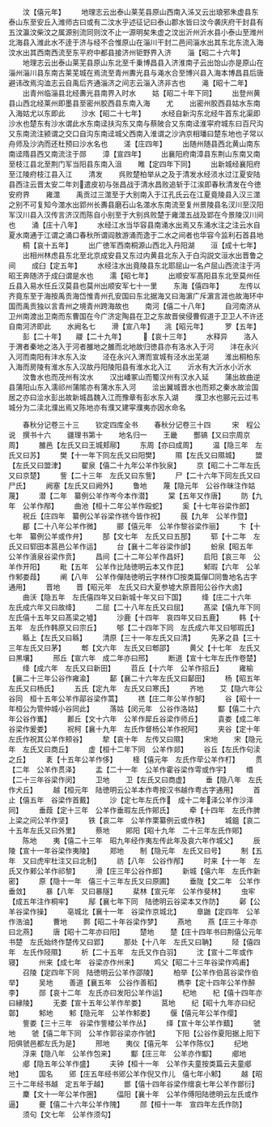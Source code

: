 <!-- { "loadSidebar": true } -->
　　汶【僖元年】
　　地理志云出泰山莱芜县原山西南入泲又云出琅邪朱虚县东泰山东至安丘入潍师古曰或有二汶水乎述征记曰泰山郡水皆曰汶今袭庆府干封县有五汶瀛汶柴汶之属源别流同则汶不止一源明矣朱虚之汶出沂州沂水县小泰山至潍州北海县入潍此水不逹于济与经不合惟原山在淄川干封二邑间淄水出其东北东流入海汶水出其西南西流至东平府中都县接济州钜野界入济
　　淄【昭二十六年】
　　地理志云出泰山莱芜县原山东北至千乗博昌县入济淮南子云出饴山亦是原山在淄州淄川县东南古莱芜城在焉流至青州夀光县与渑水合至博兴县入海本博昌县后唐避讳改焉沟洫志云自禹后齐通淄济之间志云淄入济非古也
　　渑【昭十二年】
　　出青州临淄县北经夀光县南界入时水
　　姑【昭二十年下同】
　　出登州黄县山西北经莱州即墨县至密州胶西县东南入海
　　尤
　　出密州胶西县姑水东南入海姑尤以东即此
　　沙水【昭二十七年】
　　水经自新沟东北经牛首东北渠即沙水也楚东有沙水谓此水东南迳扶沟东又南与蔡陂合又东南迳淮寜府城东曰百尺沟又东南流注颍谓之交口自沟东南迳城父西南入淮谓之沙汭京相璠曰楚东地也子常以舟师及沙汭而还杜预曰沙水名也
　　溠【庄四年】
　　出随州随县西北黄山南东南迳隋县西又南流注于郧
　　漳【宣四年】
　　出襄阳府南漳县东荆山东南又南至枝江县北至荆门军当阳县东南入沮
　　睢【定四年下同】
　　出新城经襄阳府至江陵府枝江县入江
　　清发
　　呉败楚柏举从之及于清发水经涢水过江夏安陆县西注云晋太安二年刘遣皮初与张昌战于清水昌败追斩于江涘即春秋清发在今徳安府界
　　雍澨
　　禹贡过三澨至于大别南入于江孔氏云在江夏竟陵县入汉三澨之别不可复知今澨水出郢州长夀县磨石山名澨水东南流至复州景陵县名汊川至汉阳军汉川县入汉传言济汉而陈自小别至于大别呉败楚于雍澨五战及郢在今景陵汉川间也
　　涌【庄十八年】
　　水经江水当华容县南涌水出焉又东涌水注之注云水自夏水南通于江谓之涌口春秋所谓阎敖游涌而逸于二水之间者也华容今监利石首县地
　　桐【哀十五年】
　　出广徳军西南桐源山西北入丹阳湖
　　洹【成十七年】
　　出相州林虑县东北至北京成安县又东过内黄县北东入于白沟説文洹水出晋鲁之间
　　成臼【定五年】
　　水经注水出竟陵县东北耶屈山一名卢屈山西流注于沔昭王奔随济于成臼谓是水也
　　濡【昭七年】
　　出顺安军髙阳县东北至莫州任丘县入易水任丘汉莫县也莫州出顺安军七十一里
　　东海【僖四年】
　　左传以齐竟东至于海按禹贡海岱惟青州孔安国曰东北据海又曰海濵广斥濵言涯也故海环中国而禹贡独以言青州之境青州跨海故也
　　南河【僖二十八年】
　　自河南济从卫州南渡出卫南而东曹国在今广济定陶县在卫之东故晋侯侵曹假道于卫卫人不许还自南河济即此
　　水阙名七
　　滑【宣八年】　　洮【昭元年】　　　罗【五年】
　　彭【二十年】　　鬷【二十九年】　　　【哀十三年】
　　水释异
　　洛入于渭者秦地之洛入于河者雒地之雒而北地故归徳县亦有洛水入于河
　　沣在永兴入河而南阳有沣水东入汝
　　泾在永兴入渭而宣城有泾水出芜湖
　　淮出桐柏东入海而房陵有淮水东入汉故丹阳陵阳县有淮水北入江
　　沂水有大沂水小沂水
　　汶鲁水也而茂州有汶水
　　汉出嶓冢山而蜀汉州有汉水入延
　　蒲出故曲逆县蒲阳山东入濡祁州蒲隂亦有蒲水东入河
　　浍出翼城晋水也而郑之秦水故浍国居之亦曰浍水彭出故新城昌魏入江而豫章有彭水东入湖
　　濮卫水也郦元云过韦城分为二渎北濮出焉又陈地亦有濮又建寜濮夷亦因水命名





　　春秋分记卷三十三
　　钦定四库全书
　　春秋分记卷三十四　　　宋　程公说　撰书十六
　　疆理书第十
　　地名归一
　　王畿
　　酆镐【又曰宗周京周】
　　雒邑【左氏又曰王城郏鄏】
　　东周【亦曰成周】
　　温【隐三年　左氏又曰苏】
　　樊【十一年下同左氏又曰阳樊】
　　隰【左氏又曰隰城】
　　盟【左氏又曰盟津】
　　翟泉【僖二十九年公羊作狄泉】
　　京【昭二十二年左氏又曰京楚】
　　訾【二十三年　左氏又曰东訾】
　　尸【二十六年下同左氏又曰尸氏】
　　阙塞【左氏又曰阙外】
　　鲁地
　　蔑【隐元年　公谷作昧注作姑蔑】
　　潜【二年　纂例公羊作岑今本作潜】
　　棠【五年又作唐】
　　防【九年　公羊作邴】
　　曲池【桓十二年公羊作殴蛇】
　　奚【十七年谷梁作郎】
　　祝丘【庄四年　纂例公羊谷梁作禚今皆作祝】
　　蔇【九年　公羊作暨】
　　郿【二十八年公羊作微】
　　郦【僖元年　公羊作黎谷梁作丽】
　　卞【十七年　纂例公羊或作弁】
　　郚【文七年　左氏又曰五郚】
　　郓【十二年　左氏又曰郓田本莒邑公羊作运】
　　台【襄十二年谷梁作邰】
　　蚡泉【昭五年　公羊作濆泉谷梁作贲】
　　昌间【二十二年公羊作昌奸】
　　启阳【哀三年　公羊作开阳】
　　毗【五年　公羊作比陆徳明云本又作芘】
　　邾瑕【六年　公羊作邾娄葭】
　　阐【八年　公羊作僤陆徳明云字林作□按类篇僤□同鲁地名古字通用】
　　晋地
　　晋【昭元年　左氏又曰大夏参墟大原晋阳公谷作大卤】
　　曲沃【隐五年　左氏僖四年又曰新城十年又曰下国】
　　绛【庄二十六年　左氏成六年又曰故绛】
　　二屈【二十八年左氏又曰屈】
　　髙梁【僖九年下同　左氏僖十五年又曰髙梁之墟】
　　沙鹿【十四年　哀四年又曰五鹿】
　　韩【十五年　左氏作韩原又曰宗丘】
　　郇【二十四年下同　左氏成六年又曰郇瑕氏】
　　緜上【左氏又曰緜】
　　清原【三十一年左氏又曰清】
　　先茅之县【三十三年左氏又曰茅】
　　郫【文六年　左氏又曰郫邵】
　　黄父【十七年　左氏又曰黒壤】
　　邢丘【宣六年　成二年亦曰邢】
　　断道【宣十七年左氏作卷楚】
　　绛【成六年　左氏又曰新田】
　　苕丘【十六年　公羊作招丘】
　　雍榆【襄二十三年公谷作雍渝】
　　鄐【襄二十六年左氏又曰鄐田】
　　杨【昭五年　左氏又曰杨氏】
　　五氏【定九年　左氏又曰寒氏】
　　齐地
　　艾【隐六年公谷同　桓十五年公羊作鄗谷梁作蒿】
　　禚【庄二年公羊作郜】
　　谷【昭十一年桓公为管仲城小谷同此】
　　落姑【闵元年　公谷作洛姑】
　　酅【僖二十六年公谷作巂】
　　郪丘【文十六年　公羊作犀丘谷梁作师丘】
　　袁娄【成二年　谷梁作爰娄】
　　祝柯【襄十九年　左氏作督杨公羊作祝阿】
　　夹谷【定十年　左氏作祝其公羊作颊谷】
　　犂【哀十年　左传又曰隰】
　　宋地
　　宋【隐元年　左氏又曰商丘】
　　虚【桓十二年下同　公羊作郯】
　　谷丘【左氏作句渎之丘】
　　袲【十五年公羊作侈】
　　柽【僖元年　左氏作荦公羊作朾】
　　贯【二年　公羊作贯泽】
　　盂【二十一年　公羊作霍谷梁作雩或作宇】
　　缗【二十三年谷梁作闵】
　　卫地
　　卫【左氏又曰商虚】
　　垂【隐八年　左氏作犬丘】
　　越【桓元年　陆徳明云公羊本作粤按汉书越作粤古字通用】
　　首止【僖五年　谷梁作首戴】
　　沙【定七年左氏作　成十二年泽公羊作沙泽同】
　　垂葭【定十三年　公羊作垂瑕左氏作郥氏】
　　牵【十四年　左氏作脾上梁之间公羊作坚】
　　铁【哀二年　公羊作栗纂例云或作秩】
　　城鉏【哀二十五年左氏又曰外里】
　　蔡地
　　郥阳【昭十九年　二十三年左氏作郥】
　　陈地
　　夷【僖二十三年　昭九年经作夷左传此年及哀六年作城父】
　　辰陵【宣十一年谷梁作夷陵】
　　郑地
　　制【隐元年　左氏又曰号】
　　制【五年　又曰虎牢杜注又曰北制】
　　祊【八年　公谷作邴】
　　时来【十一年　左氏又作郲公羊作祁黎】
　　滑【庄三年公谷作郎】
　　新城【僖六年　左氏作新密】
　　原【隐十一年　僖三十三年左氏又曰原圃】
　　垂陇【文二年　公羊作垂敛】
　　暴【八年　又曰暴隧】
　　棐林【宣元年　公羊作斐林】
　　虫牢【成五年注作桐牢】
　　鄬【襄七年下同　陆徳明云谷梁本又作防】
　　鄵【公羊谷梁作操】
　　亳城北【襄十一年　谷梁作京城北】
　　臯鼬【定四年　公羊作浩油】
　　曹地
　　鄸【昭二十年谷梁作梦】
　　燕地
　　燕【庄三十年亦曰北燕】
　　唐【昭十二年亦曰阳】
　　楚地
　　楚【庄十四年书曰荆僖公元年书楚　左氏始终作楚传又曰郢】
　　那处【十八年　左氏又曰聃】
　　陉【僖四年　左氏作陉隰】
　　析【二十五年　左氏又作白羽】
　　沈【宣十二年或作寝】
　　州来【成七年　谷梁亦作州来】
　　鸡父【昭二十三年谷梁作鸡甫】
　　召陵【定四年下同　陆徳明云公羊作邵陵】
　　柏举【公羊作伯莒谷梁作伯举】
　　吴地
　　善道【襄五年　公谷作善稻】
　　檇李【定十四年公羊作醉李】
　　郧【哀十二年　左氏亦曰发阳公羊作运】
　　杞地
　　杞【僖十四年亦曰縁陵】
　　无娄【宣十五年公羊作牟娄】
　　莒地
　　纪【昭十九年亦曰纪鄣】
　　邾地
　　邾【隐元年　公羊作邾娄】
　　偃【僖元年公羊作缨】
　　訾娄【三十三年　谷梁作訾楼公羊作丛】
　　绎【宣十年公羊作蘱】
　　虢地
　　虢【僖二年下同　公羊作郭谷梁亦作虢】
　　下阳【公谷作夏阳据上阳下阳俱虢邑都左氏为是】
　　邢地
　　夷仪【僖元年　公羊作陈仪】
　　纪地
　　浮来【隐八年　公羊作包来】
　　酅【庄三年　公羊亦作酅】
　　郕地
　　郕【隐五年公羊作盛】
　　夫钟【桓十一年　公羊作夫童按类篇云夫童郕地】
　　国名
　　郳【庄五年经书郳公羊作倪又作儿　僖七年小邾】
　　越【昭三十二年经书越　定五年于越】
　　鄫【僖十四年谷梁作缯哀七年公羊作鄫衍】
　　麇【文十一年公羊作圈】
　　偪阳【襄十年　公羊作傅阳陆徳明云左氏或作逼】
　　夔【僖二十六年公羊作隗】
　　郧【桓十一年　宣四年左氏作防】
　　须句【文七年　公羊作须勾】
